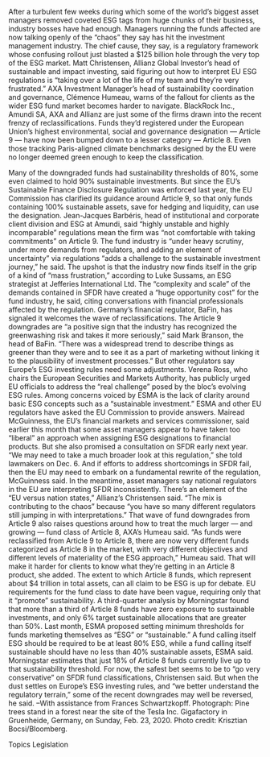 After a turbulent few weeks during which some of the world’s biggest asset managers removed coveted ESG tags from huge chunks of their business, industry bosses have had enough.
Managers running the funds affected are now talking openly of the “chaos” they say has hit the investment management industry. The chief cause, they say, is a regulatory framework whose confusing rollout just blasted a $125 billion hole through the very top of the ESG market.
Matt Christensen, Allianz Global Investor’s head of sustainable and impact investing, said figuring out how to interpret EU ESG regulations is “taking over a lot of the life of my team and they’re very frustrated.” AXA Investment Manager’s head of sustainability coordination and governance, Clémence Humeau, warns of the fallout for clients as the wider ESG fund market becomes harder to navigate.
BlackRock Inc., Amundi SA, AXA and Allianz are just some of the firms drawn into the recent frenzy of reclassifications. Funds they’d registered under the European Union’s highest environmental, social and governance designation — Article 9 — have now been bumped down to a lesser category — Article 8. Even those tracking Paris-aligned climate benchmarks designed by the EU were no longer deemed green enough to keep the classification.

Many of the downgraded funds had sustainability thresholds of 80%, some even claimed to hold 90% sustainable investments. But since the EU’s Sustainable Finance Disclosure Regulation was enforced last year, the EU Commission has clarified its guidance around Article 9, so that only funds containing 100% sustainable assets, save for hedging and liquidity, can use the designation.
Jean-Jacques Barbéris, head of institutional and corporate client division and ESG at Amundi, said “highly unstable and highly incomparable” regulations mean the firm was “not comfortable with taking commitments” on Article 9. The fund industry is “under heavy scrutiny, under more demands from regulators, and adding an element of uncertainty” via regulations “adds a challenge to the sustainable investment journey,” he said.
The upshot is that the industry now finds itself in the grip of a kind of “mass frustration,” according to Luke Sussams, an ESG strategist at Jefferies International Ltd. The “complexity and scale” of the demands contained in SFDR have created a “huge opportunity cost” for the fund industry, he said, citing conversations with financial professionals affected by the regulation.
Germany’s financial regulator, BaFin, has signaled it welcomes the wave of reclassifications. The Article 9 downgrades are “a positive sign that the industry has recognized the greenwashing risk and takes it more seriously,” said Mark Branson, the head of BaFin. “There was a widespread trend to describe things as greener than they were and to see it as a part of marketing without linking it to the plausibility of investment processes.”
But other regulators say Europe’s ESG investing rules need some adjustments. Verena Ross, who chairs the European Securities and Markets Authority, has publicly urged EU officials to address the “real challenge” posed by the bloc’s evolving ESG rules. Among concerns voiced by ESMA is the lack of clarity around basic ESG concepts such as a “sustainable investment.” ESMA and other EU regulators have asked the EU Commission to provide answers.
Mairead McGuinness, the EU’s financial markets and services commissioner, said earlier this month that some asset managers appear to have taken too “liberal” an approach when assigning ESG designations to financial products. But she also promised a consultation on SFDR early next year.
“We may need to take a much broader look at this regulation,” she told lawmakers on Dec. 6. And if efforts to address shortcomings in SFDR fail, then the EU may need to embark on a fundamental rewrite of the regulation, McGuinness said.
In the meantime, asset managers say national regulators in the EU are interpreting SFDR inconsistently.
There’s an element of the “EU versus nation states,” Allianz’s Christensen said. “The mix is contributing to the chaos” because “you have so many different regulators still jumping in with interpretations.”
That wave of fund downgrades from Article 9 also raises questions around how to treat the much larger — and growing — fund class of Article 8, AXA’s Humeau said.
“As funds were reclassified from Article 9 to Article 8, there are now very different funds categorized as Article 8 in the market, with very different objectives and different levels of materiality of the ESG approach,” Humeau said. That will make it harder for clients to know what they’re getting in an Article 8 product, she added.
The extent to which Article 8 funds, which represent about $4 trillion in total assets, can all claim to be ESG is up for debate. EU requirements for the fund class to date have been vague, requiring only that it “promote” sustainability. A third-quarter analysis by Morningstar found that more than a third of Article 8 funds have zero exposure to sustainable investments, and only 6% target sustainable allocations that are greater than 50%.
Last month, ESMA proposed setting minimum thresholds for funds marketing themselves as “ESG” or “sustainable.” A fund calling itself ESG should be required to be at least 80% ESG, while a fund calling itself sustainable should have no less than 40% sustainable assets, ESMA said. Morningstar estimates that just 18% of Article 8 funds currently live up to that sustainability threshold.
For now, the safest bet seems to be to “go very conservative” on SFDR fund classifications, Christensen said. But when the dust settles on Europe’s ESG investing rules, and “we better understand the regulatory terrain,” some of the recent downgrades may well be reversed, he said.
–With assistance from Frances Schwartzkopff.
Photograph: Pine trees stand in a forest near the site of the Tesla Inc. Gigafactory in Gruenheide, Germany, on Sunday, Feb. 23, 2020. Photo credit: Krisztian Bocsi/Bloomberg.

Topics
Legislation
